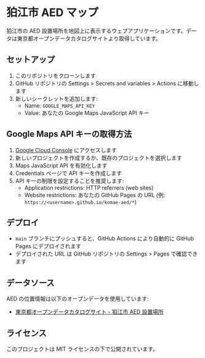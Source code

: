 # 狛江市 AED マップ

狛江市の AED 設置場所を地図上に表示するウェブアプリケーションです。データは東京都オープンデータカタログサイトより取得しています。

## セットアップ

1. このリポジトリをクローンします
2. GitHub リポジトリの Settings > Secrets and variables > Actions に移動します
3. 新しいシークレットを追加します:
   - Name: `GOOGLE_MAPS_API_KEY`
   - Value: あなたの Google Maps JavaScript API キー

## Google Maps API キーの取得方法

1. [Google Cloud Console](https://console.cloud.google.com/) にアクセスします
2. 新しいプロジェクトを作成するか、既存のプロジェクトを選択します
3. Maps JavaScript API を有効化します
4. Credentials ページで API キーを作成します
5. API キーの制限を設定することを推奨します:
   - Application restrictions: HTTP referrers (web sites)
   - Website restrictions: あなたの GitHub Pages の URL (例: `https://<username>.github.io/komae-aed/*`)

## デプロイ

- `main` ブランチにプッシュすると、GitHub Actions により自動的に GitHub Pages にデプロイされます
- デプロイされた URL は GitHub リポジトリの Settings > Pages で確認できます

## データソース

AED の位置情報は以下のオープンデータを使用しています:

- [東京都オープンデータカタログサイト - 狛江市 AED 設置場所](https://www.opendata.metro.tokyo.lg.jp/komae/132195_aed.csv)

## ライセンス

このプロジェクトは MIT ライセンスの下で公開されています。
